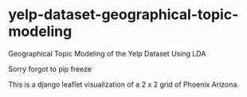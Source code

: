 yelp-dataset-geographical-topic-modeling
========================================

Geographical Topic Modeling of the Yelp Dataset Using LDA

Sorry forgot to pip freeze

This is a django leaflet visualization of a 2 x 2 grid of Phoenix Arizona.
